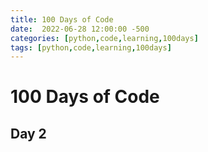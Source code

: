 ```yaml
---
title: 100 Days of Code
date:  2022-06-28 12:00:00 -500
categories: [python,code,learning,100days]
tags: [python,code,learning,100days]
---
```


# 100 Days of Code

## Day 2